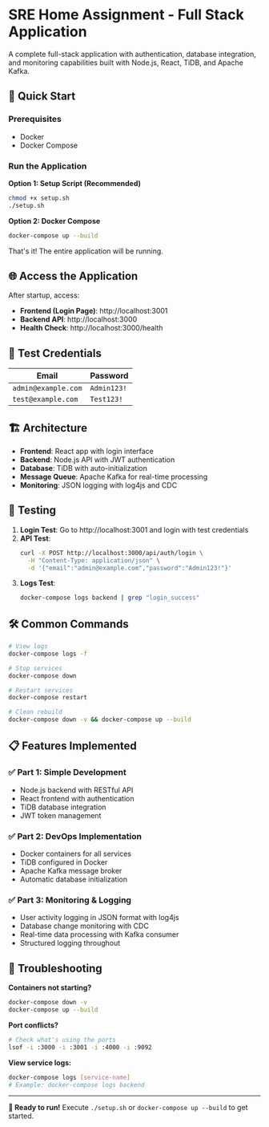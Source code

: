# SRE Home Assignment - Full Stack Application

A complete full-stack application with authentication, database integration, and monitoring capabilities built with Node.js, React, TiDB, and Apache Kafka.

## 🚀 Quick Start

### Prerequisites
- Docker
- Docker Compose

### Run the Application

**Option 1: Setup Script (Recommended)**
```bash
chmod +x setup.sh
./setup.sh
```

**Option 2: Docker Compose**
```bash
docker-compose up --build
```

That's it! The entire application will be running.

## 🌐 Access the Application

After startup, access:
- **Frontend (Login Page)**: http://localhost:3001
- **Backend API**: http://localhost:3000
- **Health Check**: http://localhost:3000/health

## 🔐 Test Credentials

| Email | Password |
|-------|----------|
| `admin@example.com` | `Admin123!` |
| `test@example.com` | `Test123!` |

## 🏗️ Architecture

- **Frontend**: React app with login interface
- **Backend**: Node.js API with JWT authentication
- **Database**: TiDB with auto-initialization
- **Message Queue**: Apache Kafka for real-time processing
- **Monitoring**: JSON logging with log4js and CDC

## 🧪 Testing

1. **Login Test**: Go to http://localhost:3001 and login with test credentials
2. **API Test**: 
   ```bash
   curl -X POST http://localhost:3000/api/auth/login \
     -H "Content-Type: application/json" \
     -d '{"email":"admin@example.com","password":"Admin123!"}'
   ```
3. **Logs Test**: 
   ```bash
   docker-compose logs backend | grep "login_success"
   ```

## 🛠️ Common Commands

```bash
# View logs
docker-compose logs -f

# Stop services
docker-compose down

# Restart services
docker-compose restart

# Clean rebuild
docker-compose down -v && docker-compose up --build
```

## 📋 Features Implemented

### ✅ Part 1: Simple Development
- Node.js backend with RESTful API
- React frontend with authentication
- TiDB database integration
- JWT token management

### ✅ Part 2: DevOps Implementation
- Docker containers for all services
- TiDB configured in Docker
- Apache Kafka message broker
- Automatic database initialization

### ✅ Part 3: Monitoring & Logging
- User activity logging in JSON format with log4js
- Database change monitoring with CDC
- Real-time data processing with Kafka consumer
- Structured logging throughout

## 🐛 Troubleshooting

**Containers not starting?**
```bash
docker-compose down -v
docker-compose up --build
```

**Port conflicts?**
```bash
# Check what's using the ports
lsof -i :3000 -i :3001 -i :4000 -i :9092
```

**View service logs:**
```bash
docker-compose logs [service-name]
# Example: docker-compose logs backend
```

---

**🎯 Ready to run!** Execute `./setup.sh` or `docker-compose up --build` to get started.